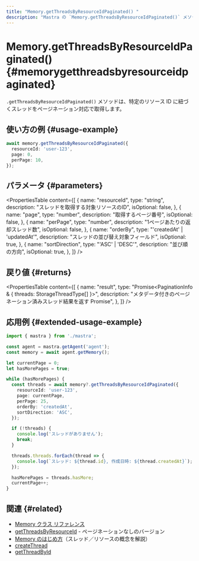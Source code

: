 ```yaml
---
title: "Memory.getThreadsByResourceIdPaginated() "
description: "Mastra の `Memory.getThreadsByResourceIdPaginated()` メソッドに関するドキュメント。特定のリソース ID に紐づくスレッドを、ページネーション対応で取得します。"
---
```


# Memory.getThreadsByResourceIdPaginated() \{#memorygetthreadsbyresourceidpaginated\}

`.getThreadsByResourceIdPaginated()` メソッドは、特定のリソース ID に紐づくスレッドをページネーション対応で取得します。

## 使い方の例 \{#usage-example\}

```typescript copy
await memory.getThreadsByResourceIdPaginated({
  resourceId: 'user-123',
  page: 0,
  perPage: 10,
});
```

## パラメータ \{#parameters\}

<PropertiesTable
  content={[
{
name: "resourceId",
type: "string",
description: "スレッドを取得する対象リソースのID",
isOptional: false,
},
{
name: "page",
type: "number",
description: "取得するページ番号",
isOptional: false,
},
{
name: "perPage",
type: "number",
description: "1ページあたりの返却スレッド数",
isOptional: false,
},
{
name: "orderBy",
type: "'createdAt' | 'updatedAt'",
description: "スレッドの並び替え対象フィールド",
isOptional: true,
},
{
name: "sortDirection",
type: "'ASC' | 'DESC'",
description: "並び順の方向",
isOptional: true,
},
]}
/>

## 戻り値 \{#returns\}

<PropertiesTable
  content={[
{
name: "result",
type: "Promise<PaginationInfo & { threads: StorageThreadType[] }>",
description: "メタデータ付きのページネーション済みスレッド結果を返す Promise",
},
]}
/>

## 応用例 \{#extended-usage-example\}

```typescript filename="src/test-memory.ts" showLineNumbers copy
import { mastra } from './mastra';

const agent = mastra.getAgent('agent');
const memory = await agent.getMemory();

let currentPage = 0;
let hasMorePages = true;

while (hasMorePages) {
  const threads = await memory?.getThreadsByResourceIdPaginated({
    resourceId: 'user-123',
    page: currentPage,
    perPage: 25,
    orderBy: 'createdAt',
    sortDirection: 'ASC',
  });

  if (!threads) {
    console.log('スレッドがありません');
    break;
  }

  threads.threads.forEach(thread => {
    console.log(`スレッド: ${thread.id}, 作成日時: ${thread.createdAt}`);
  });

  hasMorePages = threads.hasMore;
  currentPage++;
}
```

## 関連 \{#related\}

* [Memory クラス リファレンス](/docs/reference/memory)
* [getThreadsByResourceId](/docs/reference/memory/getThreadsByResourceId) - ページネーションなしのバージョン
* [Memory のはじめ方](/docs/memory/overview)（スレッド／リソースの概念を解説）
* [createThread](/docs/reference/memory/createThread)
* [getThreadById](/docs/reference/memory/getThreadById)